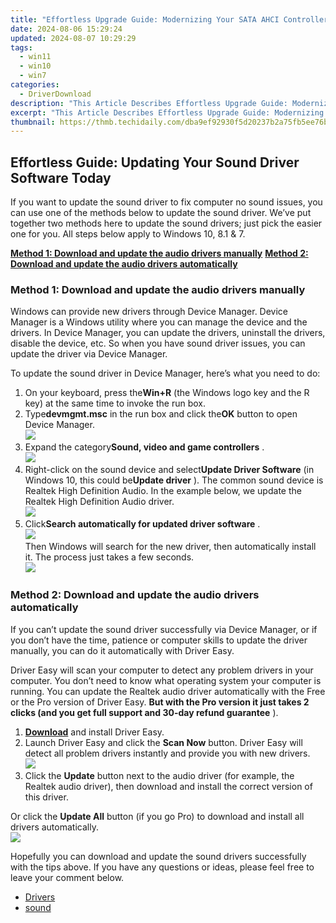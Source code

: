 ```yaml
---
title: "Effortless Upgrade Guide: Modernizing Your SATA AHCI Controller Drivers"
date: 2024-08-06 15:29:24
updated: 2024-08-07 10:29:29
tags:
  - win11
  - win10
  - win7
categories:
  - DriverDownload
description: "This Article Describes Effortless Upgrade Guide: Modernizing Your SATA AHCI Controller Drivers"
excerpt: "This Article Describes Effortless Upgrade Guide: Modernizing Your SATA AHCI Controller Drivers"
thumbnail: https://thmb.techidaily.com/dba9ef92930f5d20237b2a75fb5ee76b8bab75f866f82161cefcc63f630df758.jpg
---
```


## Effortless Guide: Updating Your Sound Driver Software Today

If you want to update the sound driver to fix computer no sound issues, you can use one of the methods below to update the sound driver. We’ve put together two methods here to update the sound drivers; just pick the easier one for you. All steps below apply to Windows 10, 8.1 & 7.

**[Method 1: Download and update the audio drivers manually](https://tools.techidaily.com/drivereasy/download/)**
**[Method 2: Download and update the audio drivers automatically](https://tools.techidaily.com/drivereasy/download/)**

### Method 1: Download and update the audio drivers manually

 Windows can provide new drivers through Device Manager. Device Manager is a Windows utility where you can manage the device and the drivers. In Device Manager, you can update the drivers, uninstall the drivers, disable the device, etc. So when you have sound driver issues, you can update the driver via Device Manager.

 To update the sound driver in Device Manager, here’s what you need to do:

1. On your keyboard, press the**Win+R** (the Windows logo key and the R key) at the same time to invoke the run box.
2. Type**devmgmt.msc** in the run box and click the**OK** button to open Device Manager.  
![](https://images.drivereasy.com/wp-content/uploads/2018/09/img_5b9a29b2e1392.png)
3. Expand the category**Sound, video and game controllers** .  
![](https://images.drivereasy.com/wp-content/uploads/2018/09/img_5b9a29e4b1d05.jpg)
4. Right-click on the sound device and select**Update Driver Software** (in Windows 10, this could be**Update driver** ). The common sound device is Realtek High Definition Audio. In the example below, we update the Realtek High Definition Audio driver.  
![](https://images.drivereasy.com/wp-content/uploads/2018/09/img_5b9a2a26e1bb4.jpg)
5. Click**Search automatically for updated driver software** .  
![](https://images.drivereasy.com/wp-content/uploads/2018/09/img_5b9a2a8a55799.jpg)  
 Then Windows will search for the new driver, then automatically install it. The process just takes a few seconds.  
![](https://images.drivereasy.com/wp-content/uploads/2018/09/img_5b9a2a7e19276.png)

### Method 2: Download and update the audio drivers automatically

 If you can’t update the sound driver successfully via Device Manager, or if you don’t have the time, patience or computer skills to update the driver manually, you can do it automatically with Driver Easy.

 Driver Easy will scan your computer to detect any problem drivers in your computer. You don’t need to know what operating system your computer is running. You can update the Realtek audio driver automatically with the Free or the Pro version of Driver Easy.   **But with the Pro version it just takes 2 clicks (and you get full support and 30-day refund guarantee** ).

1. [**Download**](https://tools.techidaily.com/drivereasy/download/) and install Driver Easy.
2. Launch Driver Easy and click the **Scan Now** button. Driver Easy will detect all problem drivers instantly and provide you with new drivers.  
![](https://images.drivereasy.com/wp-content/uploads/2018/09/img_5b9a2aaed7a8e.jpg)
3. Click the **Update** button next to the audio driver (for example, the Realtek audio driver), then download and install the correct version of this driver.  

 Or click the **Update All** button (if you go Pro) to download and install all drivers automatically.  
![](https://images.drivereasy.com/wp-content/uploads/2018/09/img_5b9a2ac16a0e0.jpg)

 Hopefully you can download and update the sound drivers successfully with the tips above. If you have any questions or ideas, please feel free to leave your comment below.

* [Drivers](https://tools.techidaily.com/drivereasy/download/)
* [sound](https://tools.techidaily.com/drivereasy/download/)

<ins class="adsbygoogle"
     style="display:block"
     data-ad-format="autorelaxed"
     data-ad-client="ca-pub-7571918770474297"
     data-ad-slot="1223367746"></ins>



<ins class="adsbygoogle"
     style="display:block"
     data-ad-client="ca-pub-7571918770474297"
     data-ad-slot="8358498916"
     data-ad-format="auto"
     data-full-width-responsive="true"></ins>
